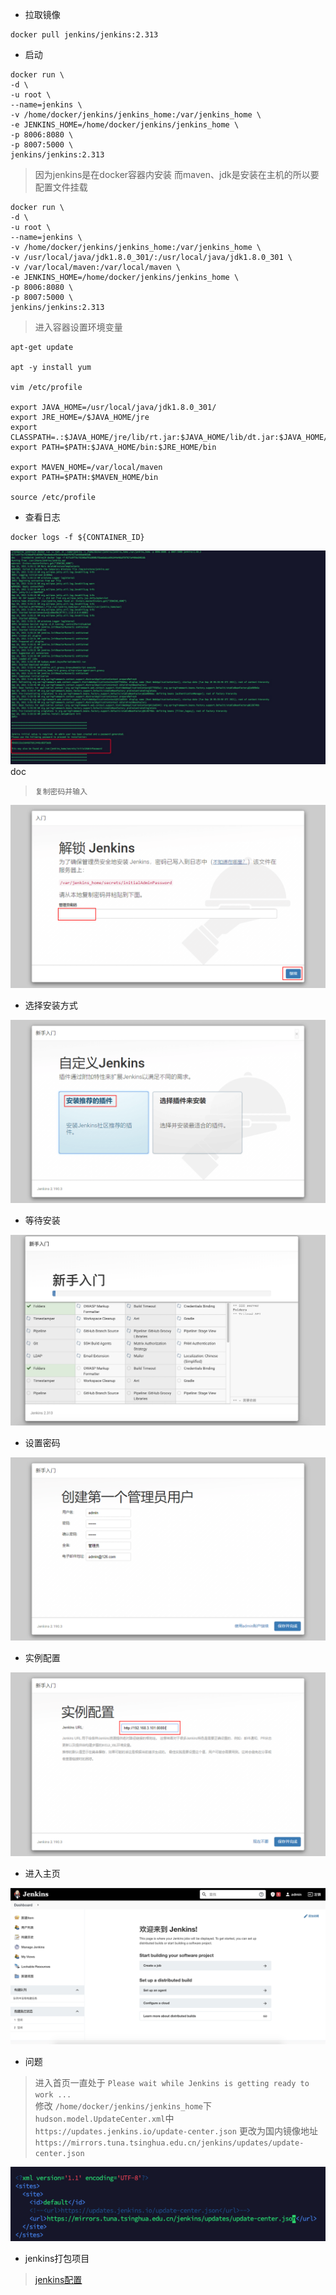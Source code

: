 - 拉取镜像
```shell script
docker pull jenkins/jenkins:2.313
```
- 启动
```
docker run \
-d \
-u root \
--name=jenkins \
-v /home/docker/jenkins/jenkins_home:/var/jenkins_home \
-e JENKINS_HOME=/home/docker/jenkins/jenkins_home \
-p 8006:8080 \
-p 8007:5000 \
jenkins/jenkins:2.313
```
> 因为jenkins是在docker容器内安装 而maven、jdk是安装在主机的所以要配置文件挂载
```
docker run \
-d \
-u root \
--name=jenkins \
-v /home/docker/jenkins/jenkins_home:/var/jenkins_home \
-v /usr/local/java/jdk1.8.0_301/:/usr/local/java/jdk1.8.0_301 \
-v /var/local/maven:/var/local/maven \
-e JENKINS_HOME=/home/docker/jenkins/jenkins_home \
-p 8006:8080 \
-p 8007:5000 \
jenkins/jenkins:2.313
```
> 进入容器设置环境变量
```
apt-get update

apt -y install yum

vim /etc/profile

export JAVA_HOME=/usr/local/java/jdk1.8.0_301/
export JRE_HOME=/$JAVA_HOME/jre
export CLASSPATH=.:$JAVA_HOME/jre/lib/rt.jar:$JAVA_HOME/lib/dt.jar:$JAVA_HOME/lib/tools.jar
export PATH=$PATH:$JAVA_HOME/bin:$JRE_HOME/bin

export MAVEN_HOME=/var/local/maven
export PATH=$PATH:$MAVEN_HOME/bin

source /etc/profile
```
- 查看日志
```shell script
docker logs -f ${CONTAINER_ID}
```
![](../images/jenkins/jenkins_01.png)doc     

> `复制密码并输入`  

![](../images/jenkins/jenkins_02.png)

- 选择安装方式

![](../images/jenkins/jenkins_03.png)

- 等待安装

![](../images/jenkins/jenkins_04.png)

- 设置密码

![](../images/jenkins/jenkins_07.png)
- 实例配置

![](../images/jenkins/jenkins_08.png)
- 进入主页

![](../images/jenkins/jenkins_06.png)


- 问题
> 进入首页一直处于 `Please wait while Jenkins is getting ready to work ...`  
> 修改 `/home/docker/jenkins/jenkins_home`下`hudson.model.UpdateCenter.xml`中  
> `https://updates.jenkins.io/update-center.json` 
>  更改为国内镜像地址 `https://mirrors.tuna.tsinghua.edu.cn/jenkins/updates/update-center.json`

![](../images/jenkins/jenkins_05.png)

- jenkins打包项目
>[jenkins配置](/docker/jenkins_build.md)